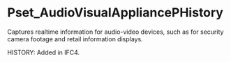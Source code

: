 # Pset_AudioVisualAppliancePHistory

Captures realtime information for audio-video devices, such as for security camera footage and retail information displays.
<!-- end of short definition -->

 HISTORY: Added in IFC4.
